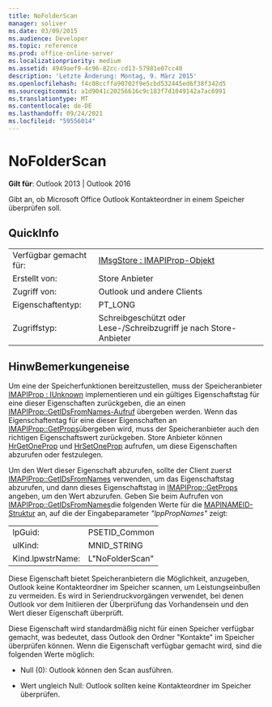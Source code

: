 ```yaml
---
title: NoFolderScan
manager: soliver
ms.date: 03/09/2015
ms.audience: Developer
ms.topic: reference
ms.prod: office-online-server
ms.localizationpriority: medium
ms.assetid: 4949aef9-4c96-82cc-cd13-57981e07cc40
description: 'Letzte Änderung: Montag, 9. März 2015'
ms.openlocfilehash: f4c08ccffa90702f9e5cbd532445ed6f38f342d5
ms.sourcegitcommit: a1d9041c20256616c9c183f7d1049142a7ac6991
ms.translationtype: MT
ms.contentlocale: de-DE
ms.lasthandoff: 09/24/2021
ms.locfileid: "59556014"
---
```

# <a name="nofolderscan"></a>NoFolderScan

  
  
**Gilt für**: Outlook 2013 | Outlook 2016 
  
Gibt an, ob Microsoft Office Outlook Kontakteordner in einem Speicher überprüfen soll.
  
## <a name="quick-info"></a>QuickInfo

|||
|:-----|:-----|
|Verfügbar gemacht für:  <br/> |[IMsgStore : IMAPIProp-Objekt](imsgstoreimapiprop.md)  <br/> |
|Erstellt von:  <br/> |Store Anbieter  <br/> |
|Zugriff von:  <br/> |Outlook und andere Clients  <br/> |
|Eigenschaftentyp:  <br/> |PT_LONG  <br/> |
|Zugriffstyp:  <br/> |Schreibgeschützt oder Lese-/Schreibzugriff je nach Store-Anbieter  <br/> |
   
## <a name="remarks"></a>HinwBemerkungeneise

Um eine der Speicherfunktionen bereitzustellen, muss der Speicheranbieter [IMAPIProp : IUnknown](imapipropiunknown.md) implementieren und ein gültiges Eigenschaftstag für eine dieser Eigenschaften zurückgeben, die an einen [IMAPIProp::GetIDsFromNames-Aufruf](imapiprop-getidsfromnames.md) übergeben werden. Wenn das Eigenschaftentag für eine dieser Eigenschaften an [IMAPIProp::GetProps](imapiprop-getprops.md)übergeben wird, muss der Speicheranbieter auch den richtigen Eigenschaftswert zurückgeben. Store Anbieter können [HrGetOneProp](hrgetoneprop.md) und [HrSetOneProp](hrsetoneprop.md) aufrufen, um diese Eigenschaften abzurufen oder festzulegen. 
  
Um den Wert dieser Eigenschaft abzurufen, sollte der Client zuerst [IMAPIProp::GetIDsFromNames](imapiprop-getidsfromnames.md) verwenden, um das Eigenschaftstag abzurufen, und dann dieses Eigenschaftstag in [IMAPIProp::GetProps](imapiprop-getprops.md) angeben, um den Wert abzurufen. Geben Sie beim Aufrufen von [IMAPIProp::GetIDsFromNames](imapiprop-getidsfromnames.md)die folgenden Werte für die [MAPINAMEID-Struktur](mapinameid.md) an, auf die der Eingabeparameter  _"lppPropNames"_ zeigt:
  
|||
|:-----|:-----|
|lpGuid:  <br/> |PSETID_Common  <br/> |
|ulKind:  <br/> |MNID_STRING  <br/> |
|Kind.lpwstrName:  <br/> |L"NoFolderScan"  <br/> |
   
Diese Eigenschaft bietet Speicheranbietern die Möglichkeit, anzugeben, Outlook keine Kontakteordner im Speicher scannen, um Leistungseinbußen zu vermeiden. Es wird in Seriendruckvorgängen verwendet, bei denen Outlook vor dem Initiieren der Überprüfung das Vorhandensein und den Wert dieser Eigenschaft überprüft.
  
Diese Eigenschaft wird standardmäßig nicht für einen Speicher verfügbar gemacht, was bedeutet, dass Outlook den Ordner "Kontakte" im Speicher überprüfen können. Wenn die Eigenschaft verfügbar gemacht wird, sind die folgenden Werte möglich:
  
- Null (0): Outlook können den Scan ausführen.
    
- Wert ungleich Null: Outlook sollten keine Kontakteordner im Speicher überprüfen.
    

